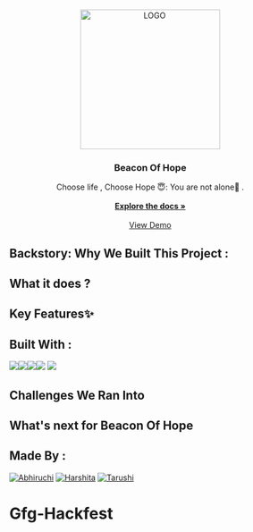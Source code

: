 
<br/>
<p align="center">
  <a href="https://github.com/abhi03ruchi/Beacon Of Hope ">
    <img width="250" alt="LOGO" src="https://github.com/abhi03ruchi/BeaconOfHope/assets/105661636/80681db0-1dc3-4792-b9e8-2b18bdc87c61">
  </a>

  <h3 align="center">Beacon Of Hope</h3>

  <p align="center">
    Choose life , Choose Hope 😇: You are not alone🌺 .
    <br/>
    <br/>
    <a href="https://github.com/Tarushi-igdtuw/Gfg-Hackfest"><strong>Explore the docs »</strong></a>
    <br/>
    <br/>
    <a href="https://beacon-of-hope.vercel.app/">View Demo</a>
  </p>
</p>


## Backstory: Why We Built This Project : 

## What it does ?

## Key Features✨

## Built With :

<img src="https://img.shields.io/badge/HTML5-E34F26?style=for-the-badge&logo=html5&logoColor=white"><img src="https://img.shields.io/badge/CSS3-1572B6?style=for-the-badge&logo=css3&logoColor=white"><img src="https://img.shields.io/badge/JavaScript-323330?style=for-the-badge&logo=javascript&logoColor=F7DF1E"><img src="https://img.shields.io/badge/json-5E5C5C?style=for-the-badge&logo=json&logoColor=white">
<img src="https://img.shields.io/badge/firebase-ffca28?style=for-the-badge&logo=firebase&logoColor=black">

## Challenges We Ran Into

## What's next for Beacon Of Hope

## Made By :
 [![Abhiruchi](https://github.com/abhi03ruchi.png?size=60)](https://github.com/abhi03ruchi)
[![Harshita](https://github.com/harshita099.png?size=60)](https://github.com/harshita099)
[![Tarushi](https://github.com/Tarushi-igdtuw.png?size=60)](https://github.com/Tarushi-igdtuw)

  
# Gfg-Hackfest
